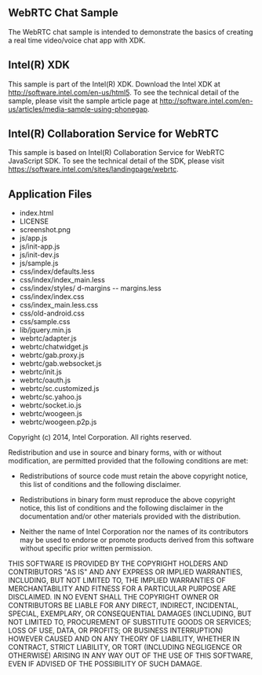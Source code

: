 WebRTC Chat Sample
-------------------------------------------
The WebRTC chat sample is intended to demonstrate the basics of creating a real time video/voice chat app with XDK.

Intel(R) XDK
-------------------------------------------
This sample is part of the Intel(R) XDK. 
Download the Intel XDK at http://software.intel.com/en-us/html5.
To see the technical detail of the sample, please visit the sample article page 
at http://software.intel.com/en-us/articles/media-sample-using-phonegap. 

Intel(R) Collaboration Service for WebRTC
-------------------------------------------
This sample is based on Intel(R) Collaboration Service for WebRTC JavaScript SDK. To see the technical detail of the SDK, please visit https://software.intel.com/sites/landingpage/webrtc.

Application Files
-----------------
* index.html
* LICENSE
* screenshot.png
* js/app.js
* js/init-app.js
* js/init-dev.js
* js/sample.js
* css/index/defaults.less
* css/index/index_main.less
* css/index/styles/ d-margins -- margins.less
* css/index/index.css
* css/index_main.less.css
* css/old-android.css
* css/sample.css
* lib/jquery.min.js
* webrtc/adapter.js
* webrtc/chatwidget.js
* webrtc/gab.proxy.js
* webrtc/gab.websocket.js
* webrtc/init.js
* webrtc/oauth.js
* webrtc/sc.customized.js
* webrtc/sc.yahoo.js
* webrtc/socket.io.js
* webrtc/woogeen.js
* webrtc/woogeen.p2p.js


Copyright (c) 2014, Intel Corporation. All rights reserved.

Redistribution and use in source and binary forms, with or without modification, 
are permitted provided that the following conditions are met:

- Redistributions of source code must retain the above copyright notice, 
  this list of conditions and the following disclaimer.

- Redistributions in binary form must reproduce the above copyright notice, 
  this list of conditions and the following disclaimer in the documentation 
  and/or other materials provided with the distribution.

- Neither the name of Intel Corporation nor the names of its contributors 
  may be used to endorse or promote products derived from this software 
  without specific prior written permission.

THIS SOFTWARE IS PROVIDED BY THE COPYRIGHT HOLDERS AND CONTRIBUTORS "AS IS" 
AND ANY EXPRESS OR IMPLIED WARRANTIES, INCLUDING, BUT NOT LIMITED TO, 
THE IMPLIED WARRANTIES OF MERCHANTABILITY AND FITNESS FOR A PARTICULAR PURPOSE 
ARE DISCLAIMED. IN NO EVENT SHALL THE COPYRIGHT OWNER OR CONTRIBUTORS BE 
LIABLE FOR ANY DIRECT, INDIRECT, INCIDENTAL, SPECIAL, EXEMPLARY, OR 
CONSEQUENTIAL DAMAGES (INCLUDING, BUT NOT LIMITED TO, PROCUREMENT OF SUBSTITUTE 
GOODS OR SERVICES; LOSS OF USE, DATA, OR PROFITS; OR BUSINESS INTERRUPTION) 
HOWEVER CAUSED AND ON ANY THEORY OF LIABILITY, WHETHER IN CONTRACT, STRICT 
LIABILITY, OR TORT (INCLUDING NEGLIGENCE OR OTHERWISE) ARISING IN ANY WAY OUT 
OF THE USE OF THIS SOFTWARE, EVEN IF ADVISED OF THE POSSIBILITY OF SUCH DAMAGE.
